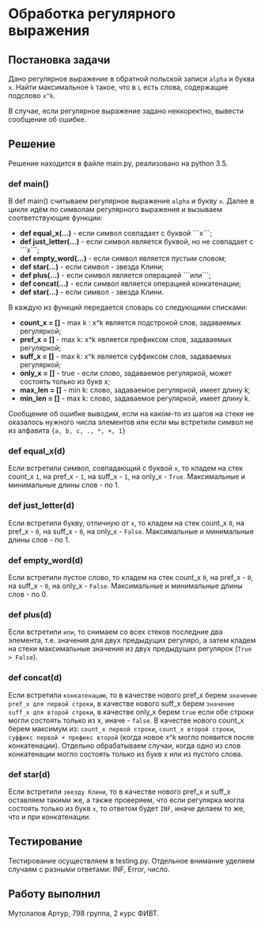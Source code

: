 # Обработка регулярного выражения

## Постановка задачи

Дано регулярное выражение в обратной польской записи ```alpha``` и буква ```x```. Найти максимальное ```k``` такое, что в ```L``` есть слова, содержащие подслово ```x^k```.

В случае, если регулярное выражение задано неккоректно, вывести сообщение об ошибке.

## Решение

Решение находится в файле main.py, реализовано на python 3.5.

### def main()

В def main() считываем регулярное выражение ```alpha``` и букву ```x```. Далее в цикле идём по символам регулярного выражения и вызываем соответствующие функции:
<ul>
	<li><b>def equal_x(...)</b> - если символ совпадает с буквой ```x```; </li>
	<li><b>def just_letter(...)</b> - если символ является буквой, но не совпадает с ```x```;</li>
	<li><b>def empty_word(...)</b> - если символ является пустым словом;</li> 
	<li><b>def star(...)</b> - если символ - звезда Клини;</li>	
	<li><b>def plus(...)</b> - если символ является операцией ```или```;</li> 
	<li><b>def concat(...)</b> - если символ является операцией конкатенации;</li> 
	<li><b>def star(...)</b> - если символ - звезда Клини.</li> 
</ul>

В каждую из функций передается словарь со следующими списками:
<ul>
	<li><b>count_x = []</b> - max k : x^k является подстрокой слов, задаваемых регуляркой;</li> 
    	<li><b>pref_x = []</b> - max k: x^k является префиксом слов, задаваемых регуляркой;</li> 
    	<li><b>suff_x = []</b> - max k: x^k является суффиксом слов, задаваемых регуляркой;</li> 
    	<li><b>only_x = []</b> - true - если слово, задаваемое регуляркой, может состоять только из букв x;</li>
	<li><b>max_len = []</b> - min k: слово, задаваемое регуляркой, имеет длину k;</li>
    	<li><b>min_len = []</b> - max k: слово, задаваемое регуляркой, имеет длину k.</li> 
</ul>

Сообщение об ошибке выводим, если на каком-то из шагов на стеке не оказалось нужного числа элементов или если мы встретили символ не из алфавита ```{a, b, c, ., *, +, 1}```

### def equal_x(d)

Если встретили символ, совпадающий с буквой ```x```, то кладем на стек count_x ```1```, на pref_x - ```1```, на suff_x - ```1```, на only_x - ```True```. Максимальные и минимальные длины слов - по 1.

### def just_letter(d)

Если встретили букву, отличную от ```x```, то кладем на стек count_x ```0```, на pref_x - ```0```, на suff_x - ```0```, на only_x - ```False```. Максимальные и минимальные длины слов - по 1.

### def empty_word(d)

Если встретили пустое слово, то кладем на стек count_x ```0```, на pref_x - ```0```, на suff_x - ```0```, на only_x - ```False```. Максимальные и минимальные длины слов - по 0.

### def plus(d)

Если встретили ```или```, то снимаем со всех стеков последние два элемента, т.е. значения для двух предыдущих регуляро, а затем кладем на стеки максимальные значения из двух предыдущих регулярок (```True > False```). 

### def concat(d)

Если встретили ```конкатенацию```, то в качестве нового pref_x берем ```значение pref_x для первой строки```, в качестве нового suff_x берем ```значение suff_x для второй строки```, в качестве only_x берем ```true``` если обе строки могли состоять только из x, иначе - ```false```. В качестве нового count_x берем максимум из: ```count_x первой строки```, ```count_x второй строки```, ```суффикс первой + префикс второй``` (когда новое x^k могло появится после конкатенации).
Отдельно обрабатываем случаи, когда одно из слов конкатенации могло состоять только из букв x или из пустого слова.

### def star(d)

Если встретили ```звезду Клини```, то в качестве нового pref_x и suff_x оставляем такими же, а также проверяем, что если регулярка могла состоять только из букв ```x```, то ответом будет ```INF```, иначе делаем то же, что и при конкатенации.

## Тестирование

Тестирование осуществляем в testing.py. Отдельное внимание уделяем случаям с разными ответами: INF, Error, число.

## Работу выполнил

Мутолапов Артур, 798 группа, 2 курс ФИВТ.
